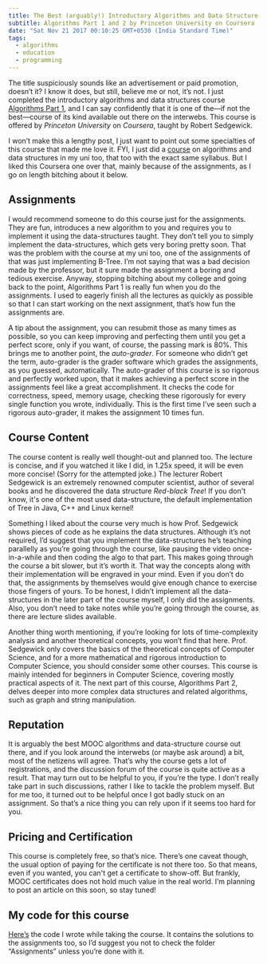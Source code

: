 ```yaml
---
title: The Best (arguably!) Introductory Algorithms and Data Structure Course
subtitle: Algorithms Part 1 and 2 by Princeton University on Coursera
date: "Sat Nov 21 2017 00:10:25 GMT+0530 (India Standard Time)"
tags:
  - algorithms
  - education
  - programming
---
```


The title suspiciously sounds like an advertisement or paid promotion, doesn’t it? I know it does, but still, believe me or not, it’s not. I just completed the introductory algorithms and data structures course [Algorithms Part 1](https://www.coursera.org/learn/algorithms-part1), and I can say confidently that it is one of the—if not the best—course of its kind available out there on the interwebs. This course is offered by _Princeton University_ on _Coursera_, taught by Robert Sedgewick.

I won’t make this a lengthy post, I just want to point out some specialties of this course that made me love it. FYI, I just did a [course](http://www.cse.iitd.ac.in/~mausam/courses/col106/autumn2017/) on algorithms and data structures in my uni too, that too with the exact same syllabus. But I liked this Coursera one over that, mainly because of the assignments, as I go on length bitching about it below.

## Assignments

I would recommend someone to do this course just for the assignments. They are fun, introduces a new algorithm to you and requires you to implement it using the data-structures taught. They don’t tell you to simply implement the data-structures, which gets very boring pretty soon. That was the problem with the course at my uni too, one of the assignments of that was just implementing B-Tree. I’m not saying that was a bad decision made by the professor, but it sure made the assignment a boring and tedious exercise. Anyway, stopping bitching about my college and going back to the point, Algorithms Part 1 is really fun when you do the assignments. I used to eagerly finish all the lectures as quickly as possible so that I can start working on the next assignment, that’s how fun the assignments are.

A tip about the assignment, you can resubmit those as many times as possible, so you can keep improving and perfecting them until you get a perfect score, only if you want, of course, the passing mark is 80%. This brings me to another point, the _auto-grader_. For someone who didn’t get the term, auto-grader is the grader software which grades the assignments, as you guessed, automatically. The auto-grader of this course is so rigorous and perfectly worked upon, that it makes achieving a perfect score in the assignments feel like a great accomplishment. It checks the code for correctness, speed, memory usage, checking these rigorously for every single function you wrote, individually. This is the first time I’ve seen such a rigorous auto-grader, it makes the assignment 10 times fun.

## Course Content

The course content is really well thought-out and planned too. The lecture is concise, and if you watched it like I did, in 1.25x speed, it will be even more concise! (Sorry for the attempted joke.) The lecturer Robert Sedgewick is an extremely renowned computer scientist, author of several books and he discovered the data structure _Red-black Tree_! If you don't know, it's one of the most used data-structure, the default implementation of Tree in Java, C++ and Linux kernel!

Something I liked about the course very much is how Prof. Sedgewick shows pieces of code as he explains the data structures. Although it’s not required, I’d suggest that you implement the data-structures he’s teaching parallelly as you’re going through the course, like pausing the video once-in-a-while and then coding the algo to that part. This makes going through the course a bit slower, but it’s worth it. That way the concepts along with their implementation will be engraved in your mind. Even if you don’t do that, the assignments by themselves would give enough chance to exercise those fingers of yours. To be honest, I didn’t implement all the data-structures in the later part of the course myself, I only did the assignments. Also, you don’t need to take notes while you’re going through the course, as there are lecture slides available.

Another thing worth mentioning, if you’re looking for lots of time-complexity analysis and another theoretical concepts, you won’t find that here. Prof. Sedgewick only covers the basics of the theoretical concepts of Computer Science, and for a more mathematical and rigorous introduction to Computer Science, you should consider some other courses. This course is mainly intended for beginners in Computer Science, covering mostly practical aspects of it. The next part of this course, Algorithms Part 2, delves deeper into more complex data structures and related algorithms, such as graph and string manipulation.

## Reputation

It is arguably the best MOOC algorithms and data-structure course out there, and if you look around the interwebs (or maybe ask around) a bit, most of the netizens will agree. That’s why the course gets a lot of registrations, and the discussion forum of the course is quite active as a result. That may turn out to be helpful to you, if you’re the type. I don’t really take part in such discussions, rather I like to tackle the problem myself. But for me too, it turned out to be helpful once I got badly stuck on an assignment. So that’s a nice thing you can rely upon if it seems too hard for you.

## Pricing and Certification

This course is completely free, so that’s nice. There’s one caveat though, the usual option of paying for the certificate is not there too. So that means, even if you wanted, you can't get a certificate to show-off. But frankly, MOOC certificates does not hold much value in the real world. I’m planning to post an article on this soon, so stay tuned!

## My code for this course

[Here’s](https://github.com/SkullTech/algorithms-princeton) the code I wrote while taking the course. It contains the solutions to the assignments too, so I’d suggest you not to check the folder “Assignments” unless you’re done with it.
